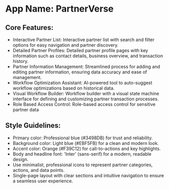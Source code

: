 # **App Name**: PartnerVerse

## Core Features:

- Interactive Partner List: Interactive partner list with search and filter options for easy navigation and partner discovery.
- Detailed Partner Profiles: Detailed partner profile pages with key information such as contact details, business overview, and transaction history.
- Partner Information Management: Streamlined process for adding and editing partner information, ensuring data accuracy and ease of management.
- Workflow Optimization Assistant: AI-powered tool to auto-suggest workflow optimizations based on historical data.
- Visual Workflow Builder: Workflow builder with a visual state machine interface for defining and customizing partner transaction processes.
- Role Based Access Control: Role-based access control for sensitive partner data

## Style Guidelines:

- Primary color: Professional blue (#3498DB) for trust and reliability.
- Background color: Light blue (#EBF5FB) for a clean and modern look.
- Accent color: Orange (#F39C12) for call-to-actions and key highlights.
- Body and headline font: 'Inter' (sans-serif) for a modern, readable design.
- Use minimalist, professional icons to represent partner categories, actions, and data points.
- Single-page layout with clear sections and intuitive navigation to ensure a seamless user experience.